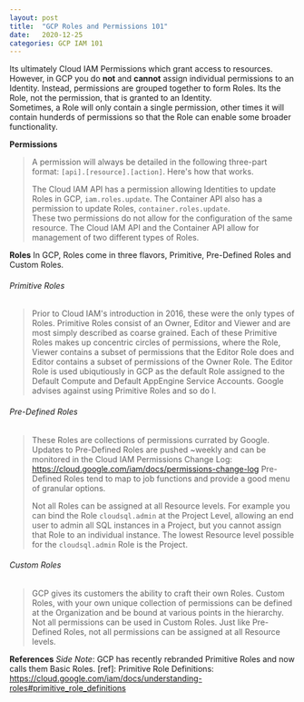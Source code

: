 ```yaml
---
layout: post
title:  "GCP Roles and Permissions 101"
date:   2020-12-25
categories: GCP IAM 101
---
```


Its ultimately Cloud IAM Permissions which grant access to resources.  However, in GCP you do **not** and **cannot** assign individual permissions to an Identity. Instead, permissions are grouped together to form Roles. Its the Role, not the permission, that is granted to an Identity.  
Sometimes, a Role will only contain a single permission, other times it will contain hunderds of permissions so that the Role can enable some broader functionality.

**Permissions**

> A permission will always be detailed in the following three-part format: `[api].[resource].[action]`. Here's how that works. 
>
> The Cloud IAM API has a permission allowing Identities to update Roles in GCP, `iam.roles.update`.  The Container API also has a permission to update Roles, `container.roles.update`.  
> These two permissions do not allow for the configuration of the same resource. The Cloud IAM API and the Container API allow for management of two different types of Roles.

**Roles**
In GCP, Roles come in three flavors, Primitive, Pre-Defined Roles and Custom Roles.

###### Primitive Roles

> Prior to Cloud IAM's introduction in 2016, these were the only types of Roles. Primitive Roles consist of an Owner, Editor and Viewer and are most simply described as coarse grained.  Each of these Primitive Roles makes up concentric circles of permissions, where the Role, Viewer contains a subset of permissions that the Editor Role does and Editor contains a subset of permissions of the Owner Role. 
> The Editor Role is used ubiqutiously in GCP as the default Role assigned to the Default Compute and Default AppEngine Service Accounts.
> Google advises against using Primitive Roles and so do I.

###### Pre-Defined Roles

> These Roles are collections of permissions currated by Google. Updates to Pre-Defined Roles are pushed ~weekly and can be monitored in the Cloud IAM Permissions Change Log: 
> https://cloud.google.com/iam/docs/permissions-change-log
> Pre-Defined Roles tend to map to job functions and provide a good menu of granular options. 
>
> Not all Roles can be assigned at all Resource levels.  For example you can bind the Role `cloudsql.admin` at the Project Level, allowing an end user to admin all SQL instances in a Project, but you cannot assign that Role to an individual instance.  The lowest Resource level possible for the `cloudsql.admin`  Role is the Project.

###### Custom Roles

> GCP gives its customers the ability to craft their own Roles.  Custom Roles, with your own unique collection of permissions can be defined at the Organization and be bound at various points in the hierarchy. 
> Not all permissions can be used in Custom Roles. Just like Pre-Defined Roles, not all permissions can be assigned at all Resource levels.



**References**
_Side Note_: GCP has recently rebranded Primitive Roles and now calls them Basic Roles.
[ref]:
Primitive Role Definitions: 
https://cloud.google.com/iam/docs/understanding-roles#primitive_role_definitions

